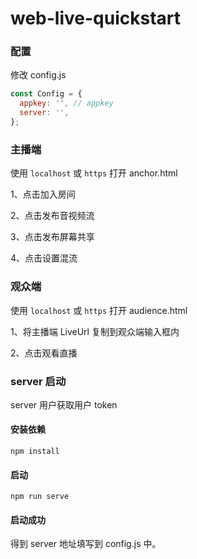 # web-live-quickstart

### 配置

修改 config.js

```js
const Config = {
  appkey: '', // appkey
  server: '',
};
```

### 主播端

使用 `localhost` 或 `https` 打开 anchor.html

1、点击加入房间

2、点击发布音视频流

3、点击发布屏幕共享

4、点击设置混流

### 观众端

使用 `localhost` 或 `https` 打开 audience.html

1、将主播端 LiveUrl 复制到观众端输入框内

2、点击观看直播

### server 启动

server 用户获取用户 token

#### 安装依赖
```
npm install
```

#### 启动
```
npm run serve
```

#### 启动成功

得到 server 地址填写到 config.js 中。